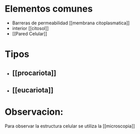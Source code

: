  # Elementos comunes
 - Barreras de permeabilidad [[membrana citoplasmatica]]
 - interior [[citosol]]
 - [[Pared Celular]]

# Tipos
- ## [[procariota]]
- ## [[eucariota]]

# Observacion:
Para observar la estructura celular se utiliza la [[microscopia]]

     